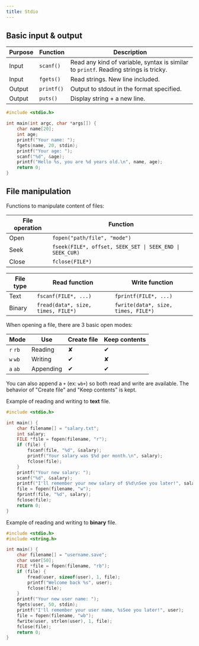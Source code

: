 ```yaml
---
title: Stdio
---
```


## Basic input & output

| Purpose | Function | Description |
| --- | --- | --- |
| Input | `scanf()` | Read any kind of variable, syntax is similar to `printf`. Reading strings is tricky. |
| Input | `fgets()` | Read strings. New line included. |
| Output | `printf()` | Output to stdout in the format specified. |
| Output | `puts()` | Display string + a new line. |

```c
#include <stdio.h>

int main(int argc, char *args[]) {
    char name[20];
    int age;
    printf("Your name: ");
    fgets(name, 20, stdin);
    printf("Your age: ");
    scanf("%d", &age);
    printf("Hello %s, you are %d years old.\n", name, age);
    return 0;
}
```

## File manipulation

Functions to manipulate content of files:

| File operation | Function |
| --- | --- |
| Open | `fopen("path/file", "mode")` |
| Seek | `fseek(FILE*, offset, SEEK_SET \| SEEK_END \| SEEK_CUR)` |
| Close | `fclose(FILE*)` |

| File type | Read function | Write function |
| --- | --- | --- |
| Text | `fscanf(FILE*, ...)` | `fprintf(FILE*, ...)` |
| Binary | `fread(data*, size, times, FILE*)` | `fwrite(data*, size, times, FILE*)` |

When opening a file, there are 3 basic open modes:

| Mode | Use | Create file | Keep contents |
| --- | --- | --- | --- |
| `r` `rb` | Reading | ✘ | ✔ |
| `w` `wb` | Writing | ✔ | ✘ |
| `a` `ab` | Appending | ✔ | ✔ |

You can also append a `+` (ex: `wb+`) so both read and write are available.
The behavior of "Create file" and "Keep contents" is kept.

Example of reading and writing to **text** file.

```c
#include <stdio.h>

int main() {
    char filename[] = "salary.txt";
    int salary;
    FILE *file = fopen(filename, "r");
    if (file) {
        fscanf(file, "%d", &salary);
        printf("Your salary was $%d per month.\n", salary);
        fclose(file);
    }
    printf("Your new salary: ");
    scanf("%d", &salary);
    printf("I'll remember your new salary of $%d\nSee you later!", salary);
    file = fopen(filename, "w");
    fprintf(file, "%d", salary);
    fclose(file);
    return 0;
}
```

Example of reading and writing to **binary** file.

```c
#include <stdio.h>
#include <string.h>

int main() {
    char filename[] = "username.save";
    char user[50];
    FILE *file = fopen(filename, "rb");
    if (file) {
        fread(user, sizeof(user), 1, file);
        printf("Welcome back %s", user);
        fclose(file);
    }
    printf("Your new user name: ");
    fgets(user, 50, stdin);
    printf("I'll remember your user name, %sSee you later!", user);
    file = fopen(filename, "wb");
    fwrite(user, strlen(user), 1, file);
    fclose(file);
    return 0;
}
```
